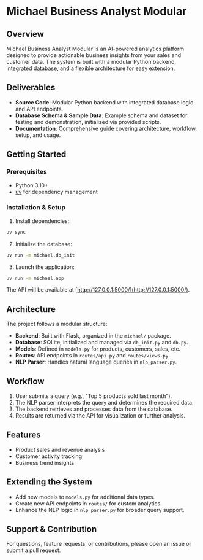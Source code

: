 # Michael Business Analyst Modular

## Overview

Michael Business Analyst Modular is an AI-powered analytics platform designed to provide actionable business insights from your sales and customer data. The system is built with a modular Python backend, integrated database, and a flexible architecture for easy extension.

## Deliverables
- **Source Code**: Modular Python backend with integrated database logic and API endpoints.
- **Database Schema & Sample Data**: Example schema and dataset for testing and demonstration, initialized via provided scripts.
- **Documentation**: Comprehensive guide covering architecture, workflow, setup, and usage.

## Getting Started

### Prerequisites

- Python 3.10+
- [uv](https://github.com/astral-sh/uv) for dependency management

### Installation & Setup

1. Install dependencies:

```bash
uv sync
```

2. Initialize the database:

```bash
uv run -m michael.db_init
```

3. Launch the application:

```bash
uv run -m michael.app
```

The API will be available at [http://127.0.0.1:5000/](http://127.0.0.1:5000/).

## Architecture

The project follows a modular structure:

- **Backend**: Built with Flask, organized in the `michael/` package.
- **Database**: SQLite, initialized and managed via `db_init.py` and `db.py`.
- **Models**: Defined in `models.py` for products, customers, sales, etc.
- **Routes**: API endpoints in `routes/api.py` and `routes/views.py`.
- **NLP Parser**: Handles natural language queries in `nlp_parser.py`.

## Workflow

1. User submits a query (e.g., "Top 5 products sold last month").
2. The NLP parser interprets the query and determines the required data.
3. The backend retrieves and processes data from the database.
4. Results are returned via the API for visualization or further analysis.

## Features

- Product sales and revenue analysis
- Customer activity tracking
- Business trend insights

## Extending the System

- Add new models to `models.py` for additional data types.
- Create new API endpoints in `routes/` for custom analytics.
- Enhance the NLP logic in `nlp_parser.py` for broader query support.

## Support & Contribution

For questions, feature requests, or contributions, please open an issue or submit a pull request.
